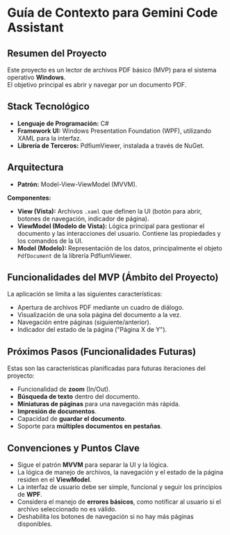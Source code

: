 # Guía de Contexto para Gemini Code Assistant

## Resumen del Proyecto
Este proyecto es un lector de archivos PDF básico (MVP) para el sistema operativo **Windows**.  
El objetivo principal es abrir y navegar por un documento PDF.

## Stack Tecnológico
- **Lenguaje de Programación:** C#  
- **Framework UI:** Windows Presentation Foundation (WPF), utilizando XAML para la interfaz.  
- **Librería de Terceros:** PdfiumViewer, instalada a través de NuGet.  

## Arquitectura
- **Patrón:** Model-View-ViewModel (MVVM).  

**Componentes:**
- **View (Vista):** Archivos `.xaml` que definen la UI (botón para abrir, botones de navegación, indicador de página).  
- **ViewModel (Modelo de Vista):** Lógica principal para gestionar el documento y las interacciones del usuario. Contiene las propiedades y los comandos de la UI.  
- **Model (Modelo):** Representación de los datos, principalmente el objeto `PdfDocument` de la librería PdfiumViewer.  

## Funcionalidades del MVP (Ámbito del Proyecto)
La aplicación se limita a las siguientes características:  
- Apertura de archivos PDF mediante un cuadro de diálogo.  
- Visualización de una sola página del documento a la vez.  
- Navegación entre páginas (siguiente/anterior).  
- Indicador del estado de la página ("Página X de Y").  

## Próximos Pasos (Funcionalidades Futuras)
Estas son las características planificadas para futuras iteraciones del proyecto:  
- Funcionalidad de **zoom** (In/Out).  
- **Búsqueda de texto** dentro del documento.  
- **Miniaturas de páginas** para una navegación más rápida.  
- **Impresión de documentos**.  
- Capacidad de **guardar el documento**.  
- Soporte para **múltiples documentos en pestañas**.  

## Convenciones y Puntos Clave
- Sigue el patrón **MVVM** para separar la UI y la lógica.  
- La lógica de manejo de archivos, la navegación y el estado de la página residen en el **ViewModel**.  
- La interfaz de usuario debe ser simple, funcional y seguir los principios de **WPF**.  
- Considera el manejo de **errores básicos**, como notificar al usuario si el archivo seleccionado no es válido.  
- Deshabilita los botones de navegación si no hay más páginas disponibles.  
